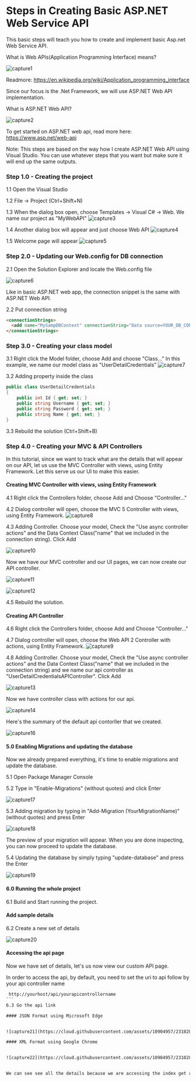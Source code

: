 # Steps in Creating Basic ASP.NET Web Service API

This basic steps will teach you how to create and implement basic Asp.net Web Service API.

What is Web APIs(Application Programming Interface) means?

![capture1](https://cloud.githubusercontent.com/assets/10904957/23101928/23bc84c8-f6da-11e6-9a36-25509c0146b4.PNG)

Readmore: https://en.wikipedia.org/wiki/Application_programming_interface

Since our focus is the .Net Framework, we will use ASP.NET Web API implementation. 

What is ASP.NET Web API?

![capture2](https://cloud.githubusercontent.com/assets/10904957/23101965/0b4f4348-f6db-11e6-9b9c-96f85d34d20a.PNG)

To get started on ASP.NET web api, read more here: https://www.asp.net/web-api

Note: This steps are based on the way how I create ASP.NET Web API using Visual Studio. You can use whatever steps that you want but make sure it will end up the same outputs.

### Step 1.0 - Creating the project

1.1 Open the Visual Studio

1.2 File -> Project (Ctrl+Shift+N)

1.3 When the dialog box open, choose Templates -> Visual C# -> Web. We name our project as "MyWebAPI"
![capture3](https://cloud.githubusercontent.com/assets/10904957/23102044/ae5d64b0-f6dc-11e6-9c0f-b97c07fac23a.PNG)

1.4 Another dialog box will appear and just choose Web API
![capture4](https://cloud.githubusercontent.com/assets/10904957/23102065/25fe559c-f6dd-11e6-95b0-a19b62483297.PNG)

1.5 Welcome page will appear
![capture5](https://cloud.githubusercontent.com/assets/10904957/23102104/cec6ed10-f6dd-11e6-9b94-6fb8f7529c29.PNG)

### Step 2.0 - Updating our Web.config for DB connection

2.1 Open the Solution Explorer and locate the Web.config file 

![capture6](https://cloud.githubusercontent.com/assets/10904957/23102140/870d6732-f6de-11e6-9745-f8b99e6ed3be.PNG)

Like in basic ASP.NET web app, the connection snippet is the same with ASP.NET Web API.

2.2 Put connection string
```html
<connectionStrings>
  <add name="MySampDBContext" connectionString="Data source=YOUR_DB_CONNECTION;Initial Catalog=YOUR_DB_NAME; Integrated Security=True" providerName="System.Data.SqlClient"/>
</connectionStrings>
```

### Step 3.0 - Creating your class model

3.1 Right click the Model folder, choose Add and choose "Class..." In this example, we name our model class as "UserDetailCredentials"
![capture7](https://cloud.githubusercontent.com/assets/10904957/23102221/4e3b296a-f6e0-11e6-86e0-c72f5d4203ec.PNG)

3.2 Adding property inside the class
```C#
public class UserDetailCredentials
{
    public int Id { get; set; }
    public string Username { get; set; }
    public string Password { get; set; }
    public string Name { get; set; }
}
```
3.3 Rebuild the solution (Ctrl+Shift+B)

### Step 4.0 - Creating your MVC & API Controllers
In this tutorial, since we want to track what are the details that will appear on our API, let us use the MVC Controller with views, using Entity Framework. Let this serve us our UI to make this easier.

#### Creating MVC Controller with views, using Entity Framework
4.1 Right click the Controllers folder, choose Add and Choose "Controller..."

4.2 Dialog controller will open, choose the MVC 5 Controller with views, using Entity Framework.
![capture8](https://cloud.githubusercontent.com/assets/10904957/23102404/6e19d292-f6e3-11e6-8afa-7dbdb8a48fcc.PNG)

4.3 Adding Controller. Choose your model, Check the "Use async controller actions" and the Data Context Class("name" that we included in the connection string). Click Add

![capture10](https://cloud.githubusercontent.com/assets/10904957/23102444/3c7da08c-f6e4-11e6-9a49-9eb59c603f1f.PNG)

Now we have our MVC controller and our UI pages, we can now create our API controller.

![capture11](https://cloud.githubusercontent.com/assets/10904957/23102468/acb36a76-f6e4-11e6-906f-78d9ba068f0c.PNG)

![capture12](https://cloud.githubusercontent.com/assets/10904957/23102469/acb8686e-f6e4-11e6-8e7c-164942265fde.PNG)

4.5 Rebuild the solution.

#### Creating API Controller
4.6 Right click the Controllers folder, choose Add and Choose "Controller..."

4.7 Dialog controller will open, choose the Web API 2 Controller with actions, using Entity Framework.
![capture9](https://cloud.githubusercontent.com/assets/10904957/23102524/c5047bd2-f6e5-11e6-8a99-c64bb6671a3d.PNG)

4.8 Adding Controller. Choose your model, Check the "Use async controller actions" and the Data Context Class("name" that we included in the connection string) and we name our api controller as "UserDetailCredentialsAPIController". Click Add

![capture13](https://cloud.githubusercontent.com/assets/10904957/23102554/091da49c-f6e6-11e6-96d3-c3c67f461d49.PNG)

Now we have controller class with actions for our api.

![capture14](https://cloud.githubusercontent.com/assets/10904957/23102577/9c0ed0fa-f6e6-11e6-92a7-f67ad0c2250b.PNG)

Here's the summary of the default api contorller that we created.

![capture16](https://cloud.githubusercontent.com/assets/10904957/23102640/e52e594e-f6e7-11e6-9e38-e0058ee7e562.PNG)

#### 5.0 Enabling Migrations and updating the database
Now we already prepared everything, it's time to enable migrations and update the database.

5.1 Open Package Manager Console 

5.2 Type in "Enable-Migrations" (without quotes) and click Enter

![capture17](https://cloud.githubusercontent.com/assets/10904957/23102707/3356440a-f6e9-11e6-99c7-675d0d5271f4.PNG)

5.3 Adding migration by typing in "Add-Migration (YourMigrationName)" (without quotes) and press Enter

![capture18](https://cloud.githubusercontent.com/assets/10904957/23102730/aead53d2-f6e9-11e6-8abb-d44ff364f37d.PNG)

The preview of your migration will appear. When you are done inspecting, you can now proceed to update the database.

5.4 Updating the database by simply typing "update-database" and press the Enter

![capture19](https://cloud.githubusercontent.com/assets/10904957/23102761/30e2fa8c-f6ea-11e6-8590-69a9159da83b.PNG)


#### 6.0 Running the whole project

6.1 Build and Start running the project.

#### Add sample details

6.2 Create a new set of details

![capture20](https://cloud.githubusercontent.com/assets/10904957/23102817/02e98b9a-f6eb-11e6-9475-42fc4afaa723.PNG)

#### Accessing the api page
Now we have set of details, let's us now view our custom API page.

In order to access the api, by default, you need to set the uri to api follow by your api controller name

````html
 http://yourhost/api/yourapicontrollername
```
6.3 Go the api link

#### JSON Format using Microsoft Edge


![capture21](https://cloud.githubusercontent.com/assets/10904957/23102872/372b7cc8-f6ec-11e6-98a3-84afd02351ee.PNG)

#### XML Format using Google Chrome


![capture22](https://cloud.githubusercontent.com/assets/10904957/23102886/6774d992-f6ec-11e6-95d9-165034e05736.PNG)


We can see see all the details because we are accessing the index get request of our api.
